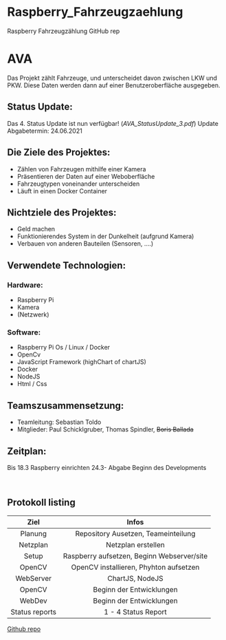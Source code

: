 # Raspberry_Fahrzeugzaehlung
Raspberry Fahrzeugzählung GitHub rep

# **AVA**

Das Projekt zählt Fahrzeuge, und unterscheidet davon zwischen LKW und PKW. Diese Daten werden dann auf einer Benutzeroberfläche ausgegeben. 

## **Status Update:**
Das 4. Status Update ist nun verfügbar! (*AVA_StatusUpdate_3.pdf*)
Update Abgabetermin: 24.06.2021

## **Die Ziele des Projektes:**
*	Zählen von Fahrzeugen mithilfe einer Kamera
*	Präsentieren der Daten auf einer Weboberfläche
*	Fahrzeugtypen voneinander unterscheiden
*	Läuft in einen Docker Container
## **Nichtziele des Projektes:**
*	Geld machen
*	Funktionierendes System in der Dunkelheit (aufgrund Kamera)
*	Verbauen von anderen Bauteilen (Sensoren, ….)
## **Verwendete Technologien:**
 ### **Hardware:**
*	Raspberry Pi
*	Kamera
*	(Netzwerk)
 ### **Software:** 
*	Raspberry Pi Os / Linux / Docker
*	OpenCv
*	JavaScript Framework (highChart of chartJS)
*	Docker
*	NodeJS
*	Html / Css
## **Teamszusammensetzung:**
*	Teamleitung: Sebastian Toldo
* Mitglieder: Paul Schicklgruber, Thomas Spindler, ~~Boris Ballada~~
## **Zeitplan:** 
Bis 18.3	Raspberry einrichten 
24.3- Abgabe	Beginn des Developments

<br>

## Protokoll listing

|    Ziel     |                  Infos                    |
|:-----------:|:-----------------------------------------:|
|   Planung   |    Repository Ausetzen, Teameinteilung    |
|   Netzplan  |             Netzplan erstellen            |
|   Setup     |Raspberry aufsetzen, Beginn Webserver/site |
|   OpenCV    |   OpenCV installieren, Phyhton aufsetzen  |
|  WebServer  |              ChartJS, NodeJS              |
|   OpenCV    |           Beginn der Entwicklungen        |
|   WebDev    |           Beginn der Entwicklungen        |
| Status reports|           1 - 4 Status Report           |
	

[Github repo](https://github.com/MctomSpdo/Raspberry_Fahrzeugzaehlung)
